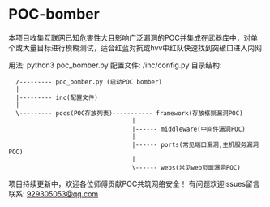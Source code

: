 # POC-bomber
本项目收集互联网已知危害性大且影响广泛漏洞的POC并集成在武器库中，对单个或大量目标进行模糊测试，适合红蓝对抗或hvv中红队快速找到突破口进入内网

用法:
      python3 poc_bomber.py 
配置文件:
      /inc/config.py
目录结构:
       
      /--------- poc_bomber.py (启动POC bomber)
      | 
      |--------- inc(配置文件)
      |
      \--------- pocs(POC存放列表)----------- framework(存放框架漏洞POC)
                                      |
                                      |------ middleware(中间件漏洞POC)
                                      |
                                      |------ ports(常见端口漏洞,主机服务漏洞POC)
                                      |
                                      \------ webs(常见web页面漏洞POC)
      
      
      
      
项目持续更新中，欢迎各位师傅贡献POC共筑网络安全！
有问题欢迎issues留言
联系: 929305053@qq.com
